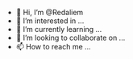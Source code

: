 - 👋 Hi, I’m @Redaliem
- 👀 I’m interested in ...
- 🌱 I’m currently learning ...
- 💞️ I’m looking to collaborate on ...
- 📫 How to reach me ...

<!---
Redaliem/Redaliem is a ✨ special ✨ repository because its `README.md` (this file) appears on your GitHub profile.
You can click the Preview link to take a look at your changes.
--->
